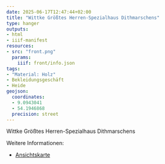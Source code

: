 ```yaml
---
date: 2025-06-17T12:47:44+02:00
title: "Wittke Größtes Herren-Spezialhaus Dithmarschens"
type: hanger
outputs:
- html
- iiif-manifest
resources:
- src: "front.png"
  params:
    iiif: front/info.json
tags:
- "Material: Holz"
- Bekleidungsgeschäft
- Heide
geojson:
  coordinates:
  - 9.0943041
  - 54.1946868
  precision: street
---
```

Wittke Größtes Herren-Spezialhaus Dithmarschens

<div class="notes">
Weitere Informationen:
<ul>
<li><a href="https://ansichtskarten-lexikon.de/ak-221752.html">Ansichtskarte</a></li>
</ul>
</div>

